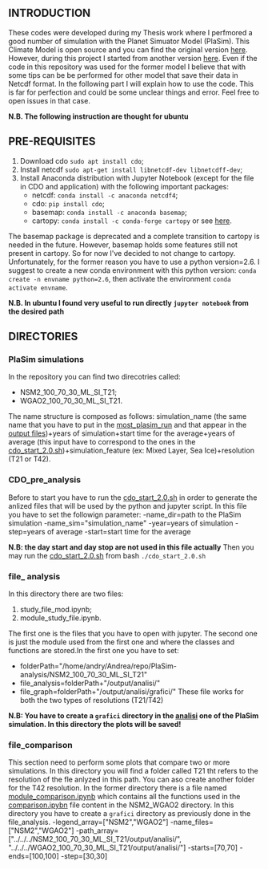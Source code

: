## INTRODUCTION ##
These codes were developed during my Thesis work where I perfmored a good number of simulation with the Planet Simuator Model (PlaSim). This Climate Model is open source and you can find the original version [here](https://github.com/HartmutBorth/PlaSim). However, during this project I started from another version [here](https://github.com/jhardenberg/plasim). Even if the code in this repository was used for the former model I believe that with some tips can be be performed for other model that save their data in Netcdf format. In the following part I will explain how to use the code. This is far for perfection and could be some unclear things and error. Feel free to open issues in that case.

**N.B. The following instruction are thought for ubuntu**

## PRE-REQUISITES ##
1. Download cdo `sudo apt install cdo`;
2. Install netcdf `sudo apt-get install libnetcdf-dev libnetcdff-dev`;
3. Install Anaconda distribution with Jupyter Notebook (except for the file in CDO and application) with the following important packages:
   - netcdf:
    `conda install -c anaconda netcdf4`;
    - cdo:
    `pip install cdo`;
    - basemap:
    `conda install -c anaconda basemap`;
    - cartopy:
    `conda install -c conda-forge cartopy` or see [here](https://anaconda.org/conda-forge/cartopy).
    
The basemap package is deprecated and a complete transition to cartopy is needed in the future. However, basemap holds some features still not present in cartopy. So for now I've decided to not change to cartopy. Unfortunately, for the former reason you have to use a python version=2.6. I suggest to create a new conda environment with this python version: `conda create -n envname python=2.6`, then activate the environment `conda activate envname`.

**N.B. In ubuntu I found very useful to run directly `jupyter notebook` from the desired path**

## DIRECTORIES ##
### PlaSim simulations ##
In the repository you can find two direcotries called:
- NSM2_100_70_30_ML_SI_T21;
- WGAO2_100_70_30_ML_SI_T21.

The name structure is composed as follows: simulation_name (the same name that you have to put in the [most_plasim_run](NSM2_100_70_30_ML_SI_T21/most_plasim_run) and that appear in the [output files](NSM2_100_70_30_ML_SI_T21/output/))+years of simulation+start time for the average+years of average (this input have to correspond to the ones in the [cdo_start_2.0.sh](CDO_pre_analysis/cdo_start_2.0.sh))+simulation_feature (ex: Mixed Layer, Sea Ice)+resolution (T21 or T42).

### CDO_pre_analysis ###
Before to start you have to run the [cdo_start_2.0.sh](CDO_pre_analysis/cdo_start_2.0.sh) in order to generate the anlized files that will be used by the python and jupyter script. In this file you have to set the followign parameter:
-name_dir=path to the PlaSim simulation
-name_sim="simulation_name"
-year=years of simulation
-step=years of average
-start=start time for the average

**N.B: the day start and day stop are not used in this file actually**
Then you may run the [cdo_start_2.0.sh](CDO_pre_analysis/cdo_start_2.0.sh) from bash `./cdo_start_2.0.sh`

###  file_ analysis ###
In this directory there are two files:
1. study_file_mod.ipynb;
2. module_study_file.ipynb.

The first one is the files that you have to open with jupyter. The second one is just the module used from the first one and where the classes and functions are stored.In the first one you have to set:
- folderPath="/home/andry/Andrea/repo/PlaSim-analysis/NSM2_100_70_30_ML_SI_T21"
- file_analysis=folderPath+"/output/analisi/"
- file_graph=folderPath+"/output/analisi/grafici/"
These file works for both the two types of resolutions (T21/T42)

**N.B: You have to create a `grafici` directory in the [analisi](NSM2_100_70_30_ML_SI_T21/output/analisi) one of the PlaSim simulation. In this directory the plots will be saved!**

### file_comparison ###
This section need to perform some plots that compare two or more simulations.
In this directory you will find a folder called T21 tht refers to the resolution of the fle anlyzed in this path. You can aso create another folder for the T42 resolution. In the former directory there is a file named [module_comparison.ipynb](file_comparison/module_comparison.ipynb) which contains all the functions used in the [comparison.ipybn](file_comparison/NSM2_WGAO2/comparison.ipybn) file content in the NSM2_WGAO2 directory. In this directory you have to create a `grafici` directory as previously done in the file_analysis. 
-legend_array=["NSM2","WGAO2"]
-name_files=["NSM2","WGAO2"]
-path_array=["../../../NSM2_100_70_30_ML_SI_T21/output/analisi/",\
            "../../../WGAO2_100_70_30_ML_SI_T21/output/analisi/"]
-starts=[70,70]
-ends=[100,100]
-step=[30,30]
